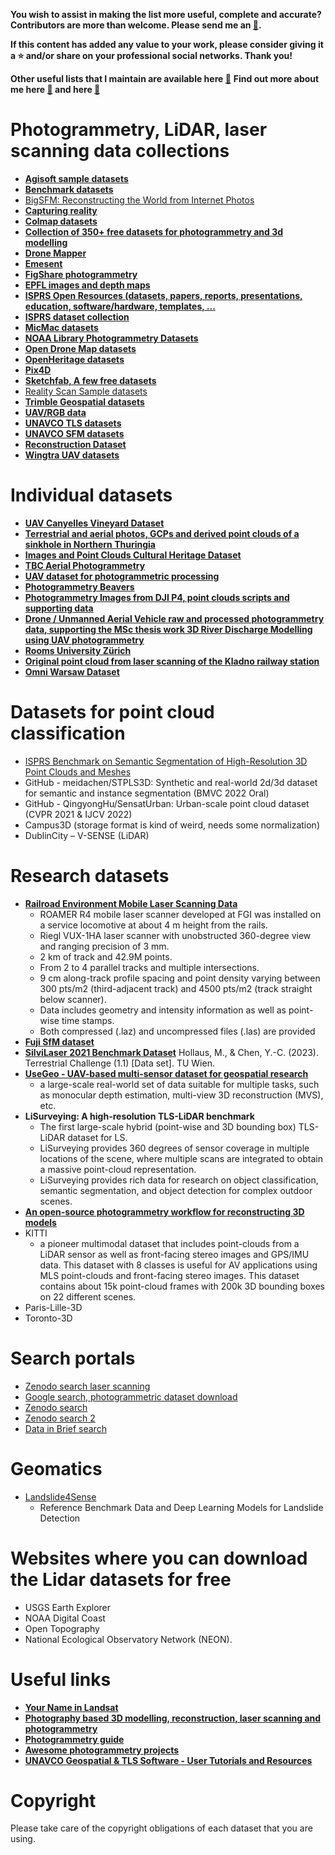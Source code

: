 **You wish to assist in making the list more useful, complete and accurate? Contributors are more than welcome. Please send me an [:e-mail:](mailto:mvarga1989@gmail.com).**

**If this content has added any value to your work, please consider giving it a :star: and/or share on your professional social networks. Thank you!**

**Other useful lists that I maintain are available here [:link:](https://github.com/mvarga1989#community-lists-that-i-maintain)**
**Find out more about me here [:link:](https://mvarga1989.github.io/Matej_Varga/) and here [:link:](https://mvarga1989.github.io/mvarga1989_linktree/)**


# Photogrammetry, LiDAR, laser scanning data collections

- [**Agisoft sample datasets**](https://www.agisoft.com/downloads/sample-data/)
- [**Benchmark datasets**](https://benchmedata.org/BeMeDa)
- [BigSFM: Reconstructing the World from Internet Photos](https://www.cs.cornell.edu/projects/bigsfm/)
- [**Capturing reality**](https://www.capturingreality.com/free-datasets)
- [**Colmap datasets**](https://colmap.github.io/datasets.html)
- [**Collection of 350+ free datasets for photogrammetry and 3d modelling**](https://github.com/natowi/photogrammetry_datasets)
- [**Drone Mapper**](https://dronemapper.com/sample_data/)
- [**Emesent**](https://emesent.com/resource-library/datasets/)
- [**FigShare photogrammetry**](https://figshare.com/search?q=%3Akeyword%3A%20%22photogrammetry%22&itemTypes=3)
- [**EPFL images and depth maps**](https://documents.epfl.ch/groups/c/cv/cvlab-unit/www/data/multiview/denseMVS.html)
- [**ISPRS Open Resources (datasets, papers, reports, presentations, education, software/hardware, templates, ...**](https://www.isprs.org/resources/Default.aspx)
- [**ISPRS dataset collection**](https://www.isprs.org/resources/datasets/)
- [**MicMac datasets**](https://micmac.ensg.eu/index.php/Datasets)
- [**NOAA Library Photogrammetry Datasets**](https://discover.library.noaa.gov/discovery/search?query=any,contains,photogrammetry&tab=Everything&search_scope=MyInst_and_CI&vid=01NOAA_INST:NOAA&mfacet=rtype,include,datasets,1&lang=en&offset=0&pcAvailability=true)
- [**Open Drone Map datasets**](https://www.opendronemap.org/odm/datasets/)
- [**OpenHeritage datasets**](https://openheritage3d.org/data#%7B%7D)
- [**Pix4D**](https://support.pix4d.com/hc/en-us/articles/360000235126-Example-projects-real-photogrammetry-data)
- [**Sketchfab, A few free datasets**](https://sketchfab.com/3d-models/example-photogrammetry-datasets-free-ac9c30e8ae8c40da8217981862cc2147)
- [Reality Scan Sample datasets](https://dev.epicgames.com/community/learning/sample-projects/j20e/realityscan-sample-datasets)
- [**Trimble Geospatial datasets**](https://geospatial.trimble.com/en/datasets)
- [**UAV/RGB data**](https://zenodo.org/search?q=metadata.creators.person_or_org.name%3A%22Skaloud%2C%20Jan%22&f=resource_type%3Adataset&l=list&p=1&s=10&sort=bestmatch)
- [**UNAVCO TLS datasets**](https://tls.unavco.org/projects/)
- [**UNAVCO SFM datasets**](https://tls.unavco.org/sfm_projects)
- [**Reconstruction Dataset**](https://github.com/rperrot/ReconstructionDataSet)
- [**Wingtra UAV datasets**](https://wingtra.com/mapping-drone-wingtraone/aerial-map-types/data-sets-and-maps/)


# Individual datasets

- [**UAV Canyelles Vineyard Dataset**](https://zenodo.org/records/14965547)
- [**Terrestrial and aerial photos, GCPs and derived point clouds of a sinkhole in Northern Thuringia**](https://zenodo.org/records/6521706)
- [**Images and Point Clouds Cultural Heritage Dataset**](https://zenodo.org/records/14626611)
- [**TBC Aerial Photogrammetry**](https://geospatial.trimble.com/en/datasets/tbc-aerial-photogrammetry-no-gcps)
- [**UAV dataset for photogrammetric processing**](https://figshare.com/articles/dataset/UAV_dataset_for_photogrammetric_processing/29377400)
- [**Photogrammetry Beavers**](https://seattlechildrens1.app.box.com/v/PhotogrammetrySampleData)
- [**Photogrammetry Images from DJI P4, point clouds scripts and supporting data**](https://data.4tu.nl/articles/dataset/Photogrammetry_Images_from_DJI_P4_point_clouds_scripts_and_supporting_data/14865225/1)
- [**Drone / Unmanned Aerial Vehicle raw and processed photogrammetry data, supporting the MSc thesis work 3D River Discharge Modelling using UAV photogrammetry**](https://data.4tu.nl/datasets/63a75bfc-4845-4827-9840-da9f710efb36/1)
- [**Rooms University Zürich**](https://www.ifi.uzh.ch/en/vmml/research/datasets.html)
- [**Original point cloud from laser scanning of the Kladno railway station**](https://zenodo.org/records/14221915)
- [**Omni Warsaw Dataset**](https://github.com/MapsHD/OmniWarsawDataset?tab=readme-ov-file)

# Datasets for point cloud classification

- [ISPRS Benchmark on Semantic Segmentation of High-Resolution 3D Point Clouds and Meshes](https://www.isprs.org/resources/datasets/benchmarks/)
- GitHub - meidachen/STPLS3D: Synthetic and real-world 2d/3d dataset for semantic and instance segmentation (BMVC 2022 Oral)
- GitHub - QingyongHu/SensatUrban: Urban-scale point cloud dataset (CVPR 2021 & IJCV 2022)
- Campus3D (storage format is kind of weird, needs some normalization)
- DublinCity – V-SENSE (LiDAR)


# Research datasets

- [**Railroad Environment Mobile Laser Scanning Data**](https://zenodo.org/records/14415639)
   - ROAMER R4 mobile laser scanner developed at FGI was installed on a service locomotive at about 4 m height from the rails.
   - Riegl VUX-1HA laser scanner with unobstructed 360-degree view and ranging precision of 3 mm.
   - 2 km of track and 42.9M points.
   - From 2 to 4 parallel tracks and multiple intersections.
   - 9 cm along-track profile spacing and point density varying between 300 pts/m2 (third-adjacent track) and 4500 pts/m2 (track straight below scanner).
   - Data includes geometry and intensity information as well as point-wise time stamps.
   - Both compressed (.laz) and uncompressed files (.las) are provided
- [**Fuji SfM dataset**](https://zenodo.org/records/3712808#.XnD82iNCe01)
- [**SilviLaser 2021 Benchmark Dataset**](https://doi.org/10.48436/kndye-egv02) Hollaus, M., & Chen, Y.-C. (2023).  Terrestrial Challenge (1.1) [Data set]. TU Wien.
- [**UseGeo - UAV-based multi-sensor dataset for geospatial research**](https://github.com/3DOM-FBK/usegeo)
   - a large-scale real-world set of data suitable for multiple tasks, such as monocular depth estimation, multi-view 3D reconstruction (MVS), etc.
- **LiSurveying: A high-resolution TLS-LiDAR benchmark**
   - The first large-scale hybrid (point-wise and 3D bounding box) TLS-LiDAR dataset for LS.
   - LiSurveying provides 360 degrees of sensor coverage in multiple locations of the scene, where multiple scans are integrated to obtain a massive point-cloud representation.
   - LiSurveying provides rich data for research on object classification, semantic segmentation, and object detection for complex outdoor scenes.
- [**An open-source photogrammetry workflow for reconstructing 3D models**](https://osf.io/b39yx/)
-  KITTI
   - a pioneer multimodal dataset that includes point-clouds from a LiDAR sensor as well as front-facing stereo images and GPS/IMU data. This dataset with 8 classes is useful for AV applications using MLS point-clouds and front-facing stereo images. This dataset contains about 15k point-cloud frames with 200k 3D bounding boxes on 22 different scenes.
-  Paris-Lille-3D
-  Toronto-3D

# Search portals

- [Zenodo search laser scanning](https://zenodo.org/search?q=metadata.subjects.subject%3A%22laser%20scanning%22&f=resource_type%3Adataset&l=list&p=1&s=10&sort=bestmatch)
- [Google search, photogrammetric dataset download](https://www.google.com/search?q=photogrammetric+dataset+download)
- [Zenodo search](https://zenodo.org/search?q=metadata.subjects.subject%3A%22Point%20Clouds%22&f=resource_type%3Adataset&l=list&p=2&s=10&sort=bestmatch)
- [Zenodo search 2](https://zenodo.org/search?q=metadata.subjects.subject%3A%22UAV%22&f=resource_type%3Adataset&l=list&p=1&s=10&sort=bestmatch)
- [Data in Brief search](https://www.sciencedirect.com/search?qs=photogrammetry&pub=Data+in+Brief&cid=311593)

# Geomatics 
- [Landslide4Sense](https://github.com/iarai/Landslide4Sense-2022)
   - Reference Benchmark Data and Deep Learning Models for Landslide Detection
   
# Websites where you can download the Lidar datasets for free
- USGS Earth Explorer
- NOAA Digital Coast
- Open Topography
- National Ecological Observatory Network (NEON).

# Useful links 

- [**Your Name in Landsat**](https://landsat.gsfc.nasa.gov/apps/YourNameInLandsat-main/index.html)
- [**Photography based 3D modelling, reconstruction, laser scanning and photogrammetry**](https://paulbourke.net/reconstruction/)
- [**Photogrammetry guide**](https://github.com/mikeroyal/Photogrammetry-Guide)
- [**Awesome photogrammetry projects**](https://github.com/awesome-photogrammetry/awesome-photogrammetry)
- [**UNAVCO Geospatial & TLS Software - User Tutorials and Resources**](https://kb.unavco.org/article/unavco-geospatial-tls-software-user-tutorials-and-resources-826.html)

# Copyright

Please take care of the copyright obligations of each dataset that you are using.